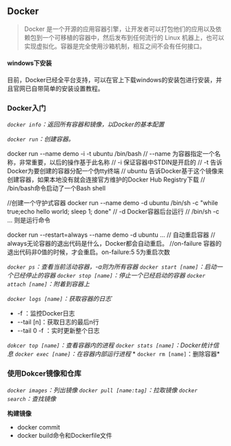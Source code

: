 ## Docker ##
> Docker 是一个开源的应用容器引擎，让开发者可以打包他们的应用以及依赖包到一个可移植的容器中，然后发布到任何流行的 Linux 机器上，也可以实现虚拟化。容器是完全使用沙箱机制，相互之间不会有任何接口。

#### windows下安装 ####
目前，Docker已经全平台支持，可以在官上下载windows的安装包进行安装，并且官网已自带简单的安装设置教程。

### Docker入门 ###
*`docker info`：返回所有容器和镜像，以Docker的基本配置*

*`docker run`：创建容器。*

  docker run --name demo -i -t ubuntu /bin/bash
  // --name 为容器指定一个名称，非常重要，以后的操作基于此名称
  // -i 保证容器中STDIN是开启的
  // -t 告诉Docker为要创建的容器分配一个伪tty终端
  // ubuntu 告诉Docker基于这个镜像来创建容器，如果本地没有就会连接官方维护的Docker Hub Registry下载
  // /bin/bash命令启动了一个Bash shell
  
  //创建一个守护式容器
  docker run --name demo -d ubuntu /bin/sh -c "while true;echo hello world; sleep 1; done"
  // -d Docker容器后台运行
  // /bin/sh -c ... 则是运行命令

  docker run --restart=always --name demo -d ubuntu ...
  // 自动重启容器
  // always无论容器的退出代码是什么，Docker都会自动重启。
  //on-failure 容器的退出代码非0值的时候，才会重启。on-failure:5 5为重启次数
  

*`docker ps`：查看当前活动容器，-a则为所有容器*
*`docker start [name]`：启动一个已经停止的容器*
*`docker stop [name]`：停止一个已经启动的容器*
*`docker attach [name]`：附着到容器上*

 *`docker logs [name]`：获取容器的日志*`
- -f ：监控Docker日志
- --tail [n]：获取日志的最后n行
- --tail 0 -f ：实时更新整个日志

*`dokcer top [name]`：查看容器内的进程*
*`docker stats [name]`：Docker统计信息*
*`docker exec [name]`：在容器内部运行进程*
*
`docker rm [name]`：删除容器*

### 使用Dokcer镜像和仓库 ###
*`docker images`：列出镜像*
*`docker pull [name:tag]`：拉取镜像*
*`docker search`：查找镜像*

**构建镜像**
- docker commit
- docker build命令和Dockerfile文件